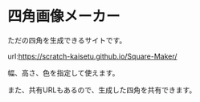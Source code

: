 # 四角画像メーカー
ただの四角を生成できるサイトです。

url:https://scratch-kaisetu.github.io/Square-Maker/

幅、高さ、色を指定して使えます。

また、共有URLもあるので、生成した四角を共有できます。
